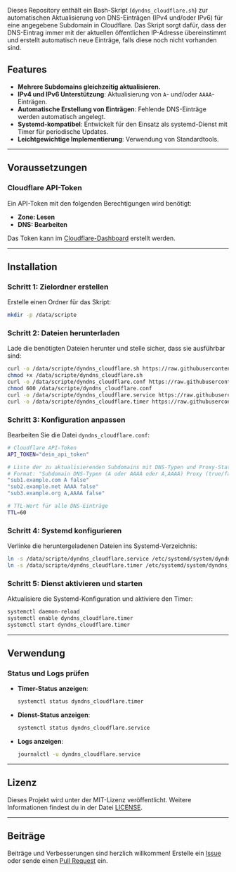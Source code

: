 Dieses Repository enthält ein Bash-Skript (`dyndns_cloudflare.sh`) zur automatischen Aktualisierung von DNS-Einträgen (IPv4 und/oder IPv6) für eine angegebene Subdomain in Cloudflare. Das Skript sorgt dafür, dass der DNS-Eintrag immer mit der aktuellen öffentlichen IP-Adresse übereinstimmt und erstellt automatisch neue Einträge, falls diese noch nicht vorhanden sind.

## Features
- **Mehrere Subdomains gleichzeitig aktualisieren.**
- **IPv4 und IPv6 Unterstützung**: Aktualisierung von `A`- und/oder `AAAA`-Einträgen.
- **Automatische Erstellung von Einträgen**: Fehlende DNS-Einträge werden automatisch angelegt.
- **Systemd-kompatibel**: Entwickelt für den Einsatz als systemd-Dienst mit Timer für periodische Updates.
- **Leichtgewichtige Implementierung**: Verwendung von Standardtools.

---

## Voraussetzungen

### Cloudflare API-Token
Ein API-Token mit den folgenden Berechtigungen wird benötigt:
- **Zone: Lesen**
- **DNS: Bearbeiten**

Das Token kann im [Cloudflare-Dashboard](https://dash.cloudflare.com/profile/api-tokens) erstellt werden.

---

## Installation

### Schritt 1: Zielordner erstellen
Erstelle einen Ordner für das Skript:
```bash
mkdir -p /data/scripte
```

### Schritt 2: Dateien herunterladen
Lade die benötigten Dateien herunter und stelle sicher, dass sie ausführbar sind:

```bash
curl -o /data/scripte/dyndns_cloudflare.sh https://raw.githubusercontent.com/homelab-global/UniFi/refs/heads/main/scripte/dyndns/cloudflare/dyndns_cloudflare.sh
chmod +x /data/scripte/dyndns_cloudflare.sh
curl -o /data/scripte/dyndns_cloudflare.conf https://raw.githubusercontent.com/homelab-global/UniFi/refs/heads/main/scripte/dyndns/cloudflare/dyndns_cloudflare.conf
chmod 600 /data/scripte/dyndns_cloudflare.conf
curl -o /data/scripte/dyndns_cloudflare.service https://raw.githubusercontent.com/homelab-global/UniFi/refs/heads/main/scripte/dyndns/cloudflare/dyndns_cloudflare.service
curl -o /data/scripte/dyndns_cloudflare.timer https://raw.githubusercontent.com/homelab-global/UniFi/refs/heads/main/scripte/dyndns/cloudflare/dyndns_cloudflare.timer

```

### Schritt 3: Konfiguration anpassen
Bearbeiten Sie die Datei `dyndns_cloudflare.conf`:
```bash
# Cloudflare API-Token
API_TOKEN="dein_api_token"

# Liste der zu aktualisierenden Subdomains mit DNS-Typen und Proxy-Status
# Format: "Subdomain DNS-Typen (A oder AAAA oder A,AAAA) Proxy (true/false)"
"sub1.example.com A false"
"sub2.example.net AAAA false"
"sub3.example.org A,AAAA false"

# TTL-Wert für alle DNS-Einträge
TTL=60
```

### Schritt 4: Systemd konfigurieren
Verlinke die heruntergeladenen Dateien ins Systemd-Verzeichnis:
```bash
ln -s /data/scripte/dyndns_cloudflare.service /etc/systemd/system/dyndns_cloudflare.service
ln -s /data/scripte/dyndns_cloudflare.timer /etc/systemd/system/dyndns_cloudflare.timer
```

### Schritt 5: Dienst aktivieren und starten
Aktualisiere die Systemd-Konfiguration und aktiviere den Timer:
```bash
systemctl daemon-reload
systemctl enable dyndns_cloudflare.timer
systemctl start dyndns_cloudflare.timer
```

---

## Verwendung

### Status und Logs prüfen
- **Timer-Status anzeigen**:
  ```bash
  systemctl status dyndns_cloudflare.timer
  ```

- **Dienst-Status anzeigen**:
  ```bash
  systemctl status dyndns_cloudflare.service
  ```

- **Logs anzeigen**:
  ```bash
  journalctl -u dyndns_cloudflare.service
  ```

---

## Lizenz
Dieses Projekt wird unter der MIT-Lizenz veröffentlicht. Weitere Informationen findest du in der Datei [LICENSE](https://github.com/homelab-global/UniFi/blob/main/LICENSE).

---

## Beiträge
Beiträge und Verbesserungen sind herzlich willkommen! Erstelle ein [Issue](https://github.com/homelab-global/UniFi/issues) oder sende einen [Pull Request](https://github.com/homelab-global/UniFi/pulls) ein.
